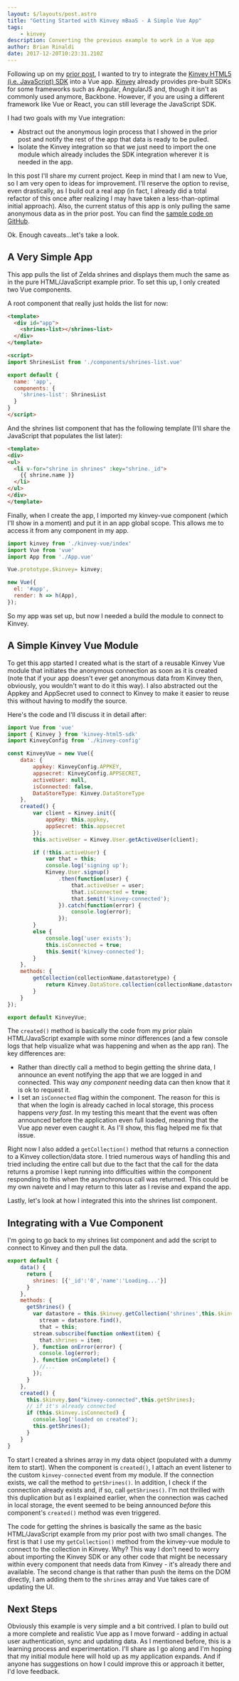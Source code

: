 ```yaml
---
layout: $/layouts/post.astro
title: "Getting Started with Kinvey mBaaS - A Simple Vue App"
tags:
    - kinvey
description: Converting the previous example to work in a Vue app
author: Brian Rinaldi
date: 2017-12-20T10:23:31.210Z
---
```


Following up on my [prior post](https://www.remotesynthesis.com/blog/kinvey-anonymous-data), I wanted to try to integrate the [Kinvey HTML5 (i.e. JavaScript) SDK](https://devcenter.kinvey.com/html5/downloads) into a Vue app. [Kinvey](https://www.kinvey.com/) already provides pre-built SDKs for some frameworks such as Angular, AngularJS and, though it isn't as commonly used anymore, Backbone. However, if you are using a different framework like Vue or React, you can still leverage the JavaScript SDK.

I had two goals with my Vue integration:

* Abstract out the anonymous login process that I showed in the prior post and notify the rest of the app that data is ready to be pulled.
* Isolate the Kinvey integration so that we just need to import the one module which already includes the SDK integration wherever it is needed in the app.

In this post I'll share my current project. Keep in mind that I am new to Vue, so I am very open to ideas for improvement. I'll reserve the option to revise, even drastically, as I build out a real app (in fact, I already did a total refactor of this once after realizing I may have taken a less-than-optimal initial approach). Also, the current status of this app is only pulling the same anonymous data as in the prior post. You can find the [sample code on GitHub](https://github.com/remotesynth/basic-kinvey-vue-web).

Ok. Enough caveats...let's take a look.

## A Very Simple App

This app pulls the list of Zelda shrines and displays them much the same as in the pure HTML/JavaScript example prior. To set this up, I only created two Vue components.

A root component that really just holds the list for now:

```html
<template>
  <div id="app">
    <shrines-list></shrines-list>
  </div>
</template>

<script>
import ShrinesList from './components/shrines-list.vue'

export default {
  name: 'app',
  components: {
    'shrines-list': ShrinesList
  }
}
</script>
```

And the shrines list component that has the following template (I'll share the JavaScript that populates the list later):

```html
<template>
<div>
<ul>
  <li v-for="shrine in shrines" :key="shrine._id">
    {{ shrine.name }}
  </li>
</ul>
</div>
</template>
```

Finally, when I create the app, I imported my kinvey-vue component (which I'll show in a moment) and put it in an app global scope. This allows me to access it from any component in my app.

```javascript
import kinvey from './kinvey-vue/index'
import Vue from 'vue'
import App from './App.vue'

Vue.prototype.$kinvey= kinvey;

new Vue({
  el: '#app',
  render: h => h(App),
});
```

So my app was set up, but now I needed a build the module to connect to Kinvey.

## A Simple Kinvey Vue Module

To get this app started I created what is the start of a reusable Kinvey Vue module that initiates the anonymous connection as soon as it is created (note that if your app doesn't ever get anonymous data from Kinvey then, obviously, you wouldn't want to do it this way). I also abstracted out the Appkey and AppSecret used to connect to Kinvey to make it easier to reuse this without having to modify the source.

Here's the code and I'll discuss it in detail after:

```javascript
import Vue from 'vue'
import { Kinvey } from 'kinvey-html5-sdk'
import KinveyConfig from './kinvey-config'

const KinveyVue = new Vue({
    data: {
        appkey: KinveyConfig.APPKEY,
        appsecret: KinveyConfig.APPSECRET,
        activeUser: null,
        isConnected: false,
        DataStoreType: Kinvey.DataStoreType
    },
    created() {
        var client = Kinvey.init({
            appKey: this.appkey,
            appSecret: this.appsecret
        });
        this.activeUser = Kinvey.User.getActiveUser(client);

        if (!this.activeUser) {
            var that = this;
            console.log('signing up');
            Kinvey.User.signup()
                .then(function(user) {
                    that.activeUser = user;
                    that.isConnected = true;
                    that.$emit('kinvey-connected');
                }).catch(function(error) {
                    console.log(error);
                });
        }
        else {
            console.log('user exists');
            this.isConnected = true;
            this.$emit('kinvey-connected');
        }
    },
    methods: {
        getCollection(collectionName,datastoretype) {
            return Kinvey.DataStore.collection(collectionName,datastoretype);    
        }
    }
});

export default KinveyVue;
```

The `created()` method is basically the code from my prior plain HTML/JavaScript example with some minor differences (and a few console logs that help visualize what was happening and when as the app ran). The key differences are:

* Rather than directly call a method to begin getting the shrine data, I announce an event notifying the app that we are logged in and connected. This way _any component_ needing data can then know that it is ok to request it.
* I set an `isConnected` flag within the component. The reason for this is that when the login is already cached in local storage, this process happens _very fast_. In my testing this meant that the event was often announced before the application even full loaded, meaning that the Vue app never even caught it. As I'll show, this flag helped me fix that issue.

Right now I also added a `getCollection()` method that returns a connection to a Kinvey collection/data store. I tried numerous ways of handling this and tried including the entire call but due to the fact that the call for the data returns a promise I kept running into difficulties within the component responding to this when the asynchronous call was returned. This could be my own naivete and I may return to this later as I revise and expand the app.

Lastly, let's look at how I integrated this into the shrines list component.

## Integrating with a Vue Component

I'm going to go back to my shrines list component and add the script to connect to Kinvey and then pull the data.

```javascript
export default {
    data() {
      return {
        shrines: [{'_id':'0','name':'Loading...'}]
      }
    },
    methods: {
      getShrines() {
        var datastore = this.$kinvey.getCollection('shrines',this.$kinvey.DataStoreType.Network),
          stream = datastore.find(),
          that = this;
        stream.subscribe(function onNext(item) {
          that.shrines = item;
        }, function onError(error) {
          console.log(error);
        }, function onComplete() {
          //...
        });
      }
    },
    created() {
      this.$kinvey.$on("kinvey-connected",this.getShrines);
      // if it's already connected
      if (this.$kinvey.isConnected) {
        console.log('loaded on created');
        this.getShrines();
      }
    }
}
```

To start I created a shrines array in my data object (populated with a dummy item to start). When the component is `created()`, I attach an event listener to the custom `kinvey-connected` event from my module. If the connection exists, we call the method to `getShrines()`. In addition, I check if the connection already exists and, if so, call `getShrines()`. I'm not thrilled with this duplication but as I explained earlier, when the connection was cached in local storage, the event seemed to be being announced _before_ this component's `created()` method was even triggered.

The code for getting the shrines is basically the same as the basic HTML/JavaScript example from my prior post with two small changes. The first is that I use my `getCollection()` method from the kinvey-vue module to connect to the collection in Kinvey. Why? This way I don't need to worry about importing the Kinvey SDK or any other code that might be necessary within every component that needs data from Kinvey - it's already there and available. The second change is that rather than push the items on the DOM directly, I am adding them to the `shrines` array and Vue takes care of updating the UI.

## Next Steps

Obviously this example is very simple and a bit contrived. I plan to build out a more complete and realistic Vue app as I move forward - adding in actual user authentication, sync and updating data. As I mentioned before, this is a learning process and experimentation. I'll share as I go along and I'm hoping that my initial module here will hold up as my application expands. And if anyone has suggestions on how I could improve this or approach it better, I'd love feedback.